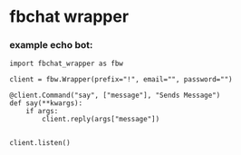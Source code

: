 # fbchat wrapper
### example echo bot:
```
import fbchat_wrapper as fbw

client = fbw.Wrapper(prefix="!", email="", password="")

@client.Command("say", ["message"], "Sends Message")
def say(**kwargs):
    if args:
        client.reply(args["message"])


client.listen()
```
